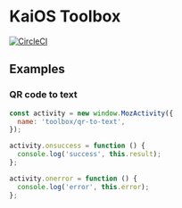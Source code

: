 # KaiOS Toolbox

[![CircleCI](https://circleci.com/gh/garredow/kaios-toolbox/tree/main.svg?style=svg)](https://circleci.com/gh/garredow/kaios-toolbox/tree/main)

## Examples

### QR code to text

```js
const activity = new window.MozActivity({
  name: 'toolbox/qr-to-text',
});

activity.onsuccess = function () {
  console.log('success', this.result);
};

activity.onerror = function () {
  console.log('error', this.error);
};
```

